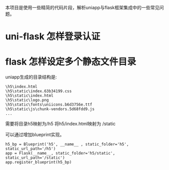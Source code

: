 本项目是使用一些精简的代码片段，解析uniapp与flask框架集成中的一些常见问题。

# uni-flask 怎样登录认证

# flask 怎样设定多个静态文件目录

uniapp生成的目录结构是:
```
\h5\index.html
\h5\static\index.63b34199.css
\h5\static\index.html
\h5\static\logo.png
\h5\static\fonts\uniicons.b6d3756e.ttf
\h5\static\js\chunk-vendors.5d68fdd9.js
...

```

需要将目录h5映射为/h5
将h5/index.html映射为 /static

可以通过增加blueprint实现。

```
h5_bp = Blueprint('h5', __name__ , static_folder='h5', static_url_path='/h5')
app = Flask(__name__, static_folder='h5/static', static_url_path='/static')
app.register_blueprint(h5_bp)
```

